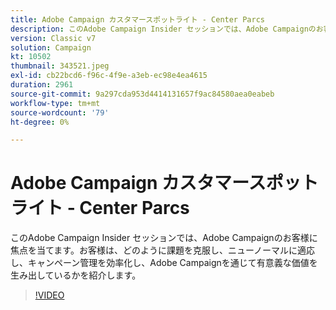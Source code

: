 ```yaml
---
title: Adobe Campaign カスタマースポットライト - Center Parcs
description: このAdobe Campaign Insider セッションでは、Adobe Campaignのお客様に焦点を当てます。お客様は、どのように課題を克服し、ニューノーマルに適応し、より多くのものになるかを説明します（説明は 60 ～ 160 文字にする必要があります）。
version: Classic v7
solution: Campaign
kt: 10502
thumbnail: 343521.jpeg
exl-id: cb22bcd6-f96c-4f9e-a3eb-ec98e4ea4615
duration: 2961
source-git-commit: 9a297cda953d4414131657f9ac84580aea0eabeb
workflow-type: tm+mt
source-wordcount: '79'
ht-degree: 0%

---
```


# Adobe Campaign カスタマースポットライト - Center Parcs

このAdobe Campaign Insider セッションでは、Adobe Campaignのお客様に焦点を当てます。お客様は、どのように課題を克服し、ニューノーマルに適応し、キャンペーン管理を効率化し、Adobe Campaignを通じて有意義な価値を生み出しているかを紹介します。

>[!VIDEO](https://video.tv.adobe.com/v/343521/?quality=12&learn=on)
